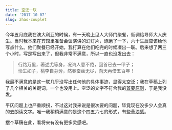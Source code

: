 ```yaml
---
title: 空泛一联
date: '2017-10-07'
slug: zhao-couplet
---
```


今年五月底我在澳大利亚的时候，有一天晚上见人大师门聚餐，低调给导师大人庆生。当时我本来在宾馆里准备会议演讲的幻灯片，琢磨了一下，六十生辰应该给他写点什么。他们聚餐已经开始，我打算在他们吃完的时候凑出一联。后来想了两三个小时，写是写出来了，但我非常不满意，所以一直也没发出去：

> 行路万里，著述尤等身，况诲人意不倦，回首已去一甲子；  
怜生如子，桃李自芬芳，然春蚕丝无尽，向天再借五百年！

我最不满意的是这一联几乎没写出任何他的具体事迹，显得太空泛；我在草稿上列了几个相关的关键词，一个也没用上。空泛的文字不符合我的[首要原则](/cn/2017/01/lucky/)，于是我没发。

平仄问题上也严重顺拐，不过这对我来说是很次要的问题，毕竟现在没多少人会真的去朗读文字。唯一我稍稍满意的是这个四五六七的形式，有些[叠浪感](http://www.bedtimepoem.com/?p=7867)。

摆个草稿在此，看将来有没有更多灵感吧。
